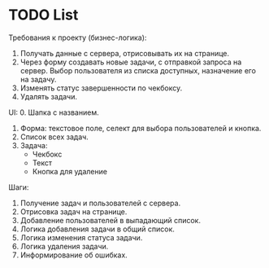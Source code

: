 # TODO List

Требования к проекту (бизнес-логика):
1. Получать данные с сервера, отрисовывать их на странице.
2. Через форму создавать новые задачи, с отправкой запроса на сервер.
   Выбор пользователя из списка доступных, назначение его на задачу.
3. Изменять статус завершенности по чекбоксу.
4. Удалять задачи.

UI:
0. Шапка с названием.
1. Форма: текстовое поле, селект для выбора пользователей и кнопка.
2. Список всех задач.
3. Задача:
   - Чекбокс
   - Текст
   - Кнопка для удаление

Шаги:
1. Получение задач и пользователей с сервера.
2. Отрисовка задач на странице.
3. Добавление пользователей в выпадающий список.
4. Логика добавления задачи в общий список.
5. Логика изменения статуса задачи.
6. Логика удаления задачи.
7. Информирование об ошибках.